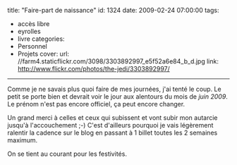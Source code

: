 title: "Faire-part de naissance"
id: 1324
date: 2009-02-24 07:00:00
tags:
- accès libre
- eyrolles
- livre
categories:
- Personnel
- Projets
cover:
  url: //farm4.staticflickr.com/3098/3303892997_e5f52a6e84_b_d.jpg
  link: http://www.flickr.com/photos/the-jedi/3303892997/
---

Comme je ne savais plus quoi faire de mes journées, j'ai tenté le coup.
Le petit se porte bien et devrait voir le jour aux alentours du mois de _juin 2009_. Le prénom n'est pas encore officiel, ça peut encore changer.

Un grand merci à celles et ceux qui subissent et vont subir mon autarcie jusqu'à l'accouchement ;-)
C'est d'ailleurs pourquoi je vais légèrement ralentir la cadence sur le blog en passant à 1 billet toutes les 2 semaines maximum.

On se tient au courant pour les festivités.